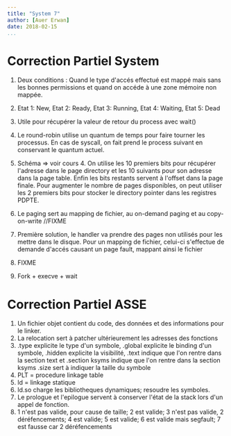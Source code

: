 ```yaml
---
title: "System 7"
author: [Auer Erwan]
date: 2018-02-15
...
```


# Correction Partiel System

1. Deux conditions : Quand le type d'accés effectué est mappé mais sans les bonnes
permissions et quand on accéde à une zone mémoire non mappée.

2. Etat 1: New, Etat 2: Ready, Etat 3: Running, Etat 4: Waiting, Etat 5: Dead
3. Utile pour récupérer la valeur de retour du process avec wait()
4. Le round-robin utilise un quantum de temps pour faire tourner les processus.
En cas de syscall, on fait prend le process suivant en conservant le quantum actuel.
5. Schéma => voir cours 4. On utilise les 10 premiers bits pour récupérer l'adresse
dans le page directory et les 10 suivants pour son adresse dans la page table. Enfin
les bits restants servent à l'offset dans la page finale. Pour augmenter le nombre de pages
disponibles, on peut utiliser les 2 premiers bits pour stocker le directory pointer
dans les registres PDPTE.
6. Le paging sert au mapping de fichier, au on-demand paging et au copy-on-write //FIXME
7. Première solution, le handler va prendre des pages non utilisés pour les mettre
dans le disque. Pour un mapping de fichier, celui-ci s'effectue de demande
d'accés causant un page fault, mappant ainsi le fichier
8. FIXME
9. Fork + execve + wait

# Correction Partiel ASSE

1. Un fichier objet contient du code, des données et des informations pour le
linker.
2. La relocation sert à patcher ultérieurement les adresses des fonctions
3. .type explicite le type d'un symbole, .global explicite le binding d'un
symbole, .hidden explicite la visibilité, .text indique que l'on rentre dans
la section text et .section ksyms indique que l'on rentre dans la section ksyms
.size sert à indiquer la taille du symbole
4. PLT = procedure linkage table
5. ld = linkage statique
6. ld.so charge les bibliotheques dynamiques; resoudre les symboles.
7. Le prologue et l'epilogue servent à conserver l'état de la stack lors d'un appel
de fonction.
8. 1 n'est pas valide, pour cause de taille; 2 est valide; 3 n'est pas valide, 2 déréfencements;
4 est valide; 5 est valide; 6 est valide mais segfault; 7 est fausse car 2 déréfencements
